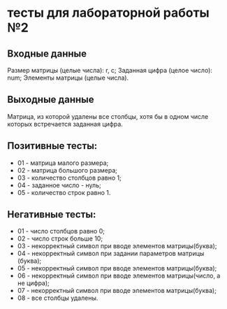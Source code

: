 # тесты для лабораторной работы №2

## Входные данные 
Размер матрицы (целые числа): r, c;
Заданная цифра (целое число): num;
Элементы матрицы (целые числа).

## Выходные данные
Матрица, из которой удалены все столбцы, хотя бы в одном числе 
которых встречается заданная цифра.

## Позитивные тесты:
 - 01 - матрица малого размера;
 - 02 - матрица большого размера;
 - 03 - количество столбцов равно 1;
 - 04 - заданное число - нуль;
 - 05 - количество строк равно 1.

## Негативные тесты:
 - 01 - число столбцов равно 0;
 - 02 - число строк больше 10;
 - 03 - некорректный символ при вводе элементов матрицы(буква);
 - 04 - некорректный символ при задании параметров матрицы (буква);
 - 05 - некорректный символ при вводе элементов матрицы(буква);
 - 06 - некорректный символ при вводе элементов матрицы(число, а не цифра);
 - 07 - некорректный символ при вводе элементов матрицы(буква);
 - 08 - все столбцы удалены.